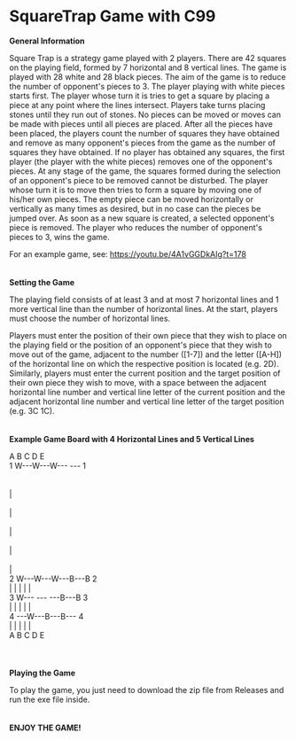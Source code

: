 # SquareTrap Game with C99

**General Information**

Square Trap is a strategy game played with 2 players. There are 42 squares on the playing field, formed by 7 horizontal and 8 vertical lines. The game is played with 28 white and 28 black pieces. The aim of the game is to reduce the number of opponent's pieces to 3.
The player playing with white pieces starts first. The player whose turn it is tries to get a square by placing a piece at any point where the lines intersect. Players take turns placing stones until they run out of stones. No pieces can be moved or moves can be made with pieces until all pieces are placed.
After all the pieces have been placed, the players count the number of squares they have obtained and remove as many opponent's pieces from the game as the number of squares they have obtained. If no player has obtained any squares, the first player (the player with the white pieces) removes one of the opponent's pieces. At any stage of the game, the squares formed during the selection of an opponent's piece to be removed cannot be disturbed.
The player whose turn it is to move then tries to form a square by moving one of his/her own pieces. The empty piece can be moved horizontally or vertically as many times as desired, but in no case can the pieces be jumped over. As soon as a new square is created, a selected opponent's piece is removed. The player who reduces the number of opponent's pieces to 3, wins the game.

For an example game, see: https://youtu.be/4A1vGGDkAIg?t=178
<br>
<br>
<br>
**Setting the Game**

The playing field consists of at least 3 and at most 7 horizontal lines and 1 more vertical line than the number of horizontal lines. At the start, players must choose the number of horizontal lines. 

Players must enter the position of their own piece that they wish to place on the playing field or the position of an opponent's piece that they wish to move out of the game, adjacent to the number ([1-7]) and the letter ([A-H]) of the horizontal line on which the respective position is located (e.g. 2D). Similarly, players must enter the current position and the target position of their own piece they wish to move, with a space between the adjacent horizontal line number and vertical line letter of the current position and the adjacent horizontal line number and vertical line letter of the target position (e.g. 3C 1C).
<br>
<br>
<br>
**Example Game Board with 4 Horizontal Lines and 5 Vertical Lines**

  A   B   C   D   E     <br>
1 W---W---W--- ---  1   <br>
<br>  </br>  |<br>   </br>   |<br>   </br>   |<br>   </br>   |<br>   </br>|     <br>
2 W---W---W---B---B 2   <br>
  |   |   |   |   |     <br>
3 W--- --- ---B---B 3   <br>
  |   |   |   |   |     <br>
4  ---W---B---B---  4   <br>
  |   |   |   |   |     <br>
  A   B   C   D   E     <br>
<br>
<br>
<br>
**Playing the Game**

To play the game, you just need to download the zip file from Releases and run the exe file inside.
<br>
<br>
<br>
**ENJOY THE GAME!**
